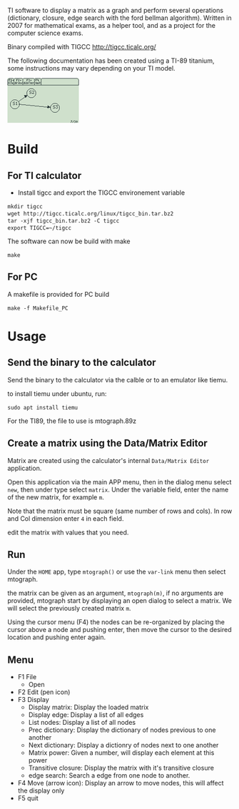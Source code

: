 TI software to display a matrix as a graph and perform several operations (dictionary, closure, edge search with the ford bellman algorithm). 
Written in 2007 for mathematical exams, as a helper tool, and as a project for the computer science exams. 

Binary compiled with TIGCC http://tigcc.ticalc.org/

The following documentation has been created using a TI-89 titanium, some instructions may vary depending on your TI model.

![screenshot](/screenshots/graph.png?raw=true "Drawing of a graph on the TI89 Titanium")

# Build

## For TI calculator

* Install tigcc and export the TIGCC environement variable
```
mkdir tigcc
wget http://tigcc.ticalc.org/linux/tigcc_bin.tar.bz2
tar -xjf tigcc_bin.tar.bz2 -C tigcc
export TIGCC=~/tigcc
```

The software can now be build with make

    make 

## For PC

A makefile is provided for PC build

    make -f Makefile_PC

# Usage

## Send the binary to the calculator

Send the binary to the calculator via the calble or to an emulator like tiemu.

to install tiemu under ubuntu, run:  

    sudo apt install tiemu

For the TI89, the file to use is mtograph.89z

## Create a matrix using the Data/Matrix Editor

Matrix are created using the calculator's internal `Data/Matrix Editor` application.

Open this application via the main APP menu, then in the dialog menu select `new`, then under type select `matrix`. 
Under the variable field, enter the name of the new matrix, for example `m`.

Note that the matrix must be square (same number of rows and cols). In row and Col dimension enter `4` in each field.

edit the matrix with values that you need.

## Run

Under the `HOME` app, type `mtograph()` or use the `var-link` menu then select mtograph.

the matrix can be given as an argument, `mtograph(m)`, if no arguments are provided, mtograph start by displaying an open dialog to select a matrix. We will select the previously created matrix `m`.

Using the cursor menu (F4) the nodes can be re-organized by placing the cursor above a node and pushing enter, then move the cursor to the desired location and pushing enter again.

## Menu

* F1 File
  * Open
* F2 Edit (pen icon)
* F3 Display
  * Display matrix: Display the loaded matrix
  * Display edge: Display a list of all edges
  * List  nodes: Display a list of all  nodes
  * Prec dictionary: Display the dictionary of  nodes previous to one another
  * Next dictionary: Display a dictionry of  nodes next to one another
  * Matrix power: Given a number, will display each element at this power
  * Transitive closure: Display the matrix with it's transitive closure
  * edge search: Search a edge from one  node to another.
* F4 Move (arrow icon): Display an arrow to move  nodes, this will affect the display only
* F5 quit

